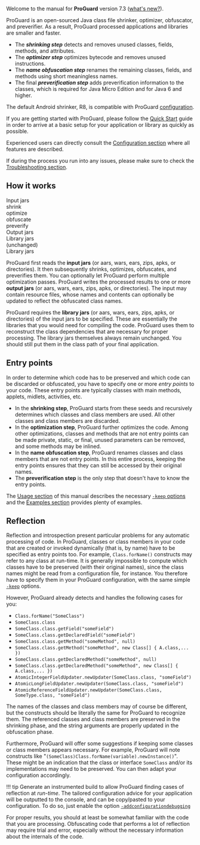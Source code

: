 Welcome to the manual for **ProGuard** version 7.3 ([what's new?](releasenotes.md)).

ProGuard is an open-sourced Java class file shrinker, optimizer, obfuscator, and
preverifier. As a result, ProGuard processed applications and libraries are smaller and faster.

- The ***shrinking step*** detects and removes unused classes, fields, methods, and
attributes. 
- The ***optimizer step*** optimizes bytecode and removes unused instructions. 
- The ***name obfuscation step*** renames the remaining classes, fields, and methods using short meaningless names. 
- The final ***preverification step*** adds preverification information to the classes, which is required for Java Micro Edition and for Java 6 and higher.

The default Android shrinker, R8, is compatible with ProGuard [configuration](configuration/usage.md).

If you are getting started with ProGuard, please follow the [Quick Start](building.md) guide in order to arrive at a basic setup for your application or library as quickly as possible.

Experienced users can directly consult the [Configuration section](configuration/usage.md) where all features are described.

If during the process you run into any issues, please make sure to check the [Troubleshooting section](troubleshooting/troubleshooting.md).

## How it works

<div class="center">
  <div class="diagram">
    <div class="row">
      <div class="green box">Input jars</div>
      <div class="right arrow">shrink</div>
      <div class="right arrow">optimize</div>
      <div class="right arrow">obfuscate</div>
      <div class="right arrow">preverify</div>
      <div class="green box">Output jars</div>
    </div>
    <div class="distributed">
      <div class="green box">Library jars</div>
      <div class="right arrow">(unchanged)</div>
      <div class="green box">Library jars</div>
    </div>
  </div>
</div>

ProGuard first reads the **input jars** (or aars, wars, ears, zips, apks, or
directories). It then subsequently shrinks, optimizes, obfuscates, and
preverifies them. You can optionally let ProGuard perform multiple
optimization passes. ProGuard writes the processed results to one or more
**output jars** (or aars, wars, ears, zips, apks, or directories). The input
may contain resource files, whose names and contents can optionally be updated
to reflect the obfuscated class names.

ProGuard requires the **library jars** (or aars, wars, ears, zips, apks, or
directories) of the input jars to be specified. These are essentially the
libraries that you would need for compiling the code. ProGuard uses them to
reconstruct the class dependencies that are necessary for proper processing.
The library jars themselves always remain unchanged. You should still put them
in the class path of your final application.

## Entry points

In order to determine which code has to be preserved and which code can be
discarded or obfuscated, you have to specify one or more *entry points* to
your code. These entry points are typically classes with main methods,
applets, midlets, activities, etc.

- In the **shrinking step**, ProGuard starts from these seeds and recursively
  determines which classes and class members are used. All other classes and
  class members are discarded.
- In the **optimization step**, ProGuard further optimizes the code. Among
  other optimizations, classes and methods that are not entry points can be
  made private, static, or final, unused parameters can be removed, and some
  methods may be inlined.
- In the **name obfuscation step**, ProGuard renames classes and class members that
  are not entry points. In this entire process, keeping the entry points
  ensures that they can still be accessed by their original names.
- The **preverification step** is the only step that doesn't have to know the
  entry points.

The [Usage section](configuration/usage.md) of this manual describes the necessary [`-keep`
options](configuration/usage.md#keepoptions) and the [Examples section](configuration/examples.md)
provides plenty of examples.

## Reflection

Reflection and introspection present particular problems for any automatic
processing of code. In ProGuard, classes or class members in your code that
are created or invoked dynamically (that is, by name) have to be specified as
entry points too. For example, `Class.forName()` constructs may refer to any
class at run-time. It is generally impossible to compute which classes have to
be preserved (with their original names), since the class names might be read
from a configuration file, for instance. You therefore have to specify them in
your ProGuard configuration, with the same simple [`-keep`](configuration/usage.md#keep)
options.

However, ProGuard already detects and handles the following cases for you:

- `Class.forName("SomeClass")`
- `SomeClass.class`
- `SomeClass.class.getField("someField")`
- `SomeClass.class.getDeclaredField("someField")`
- `SomeClass.class.getMethod("someMethod", null)`
- `SomeClass.class.getMethod("someMethod", new Class[] { A.class,... })`
- `SomeClass.class.getDeclaredMethod("someMethod", null)`
- `SomeClass.class.getDeclaredMethod("someMethod", new Class[] { A.class,... })`
- `AtomicIntegerFieldUpdater.newUpdater(SomeClass.class, "someField")`
- `AtomicLongFieldUpdater.newUpdater(SomeClass.class, "someField")`
- `AtomicReferenceFieldUpdater.newUpdater(SomeClass.class, SomeType.class, "someField")`

The names of the classes and class members may of course be different,
but the constructs should be literally the same for ProGuard to
recognize them. The referenced classes and class members are preserved
in the shrinking phase, and the string arguments are properly updated in
the obfuscation phase.

Furthermore, ProGuard will offer some suggestions if keeping some
classes or class members appears necessary. For example, ProGuard will
note constructs like
"`(SomeClass)Class.forName(variable).newInstance()`". These might be an
indication that the class or interface `SomeClass` and/or its
implementations may need to be preserved. You can then adapt your
configuration accordingly.

!!! tip
    Generate an instrumented build to allow ProGuard finding cases of reflection at *run-time*. The tailored configuration advice for your application will be outputted to the console, and can be copy/pasted to your configuration. To do so, just enable the option [`-addconfigurationdebugging`](configuration/usage.md#addconfigurationdebugging)


For proper results, you should at least be somewhat familiar with the
code that you are processing. Obfuscating code that performs a lot of
reflection may require trial and error, especially without the necessary
information about the internals of the code.
